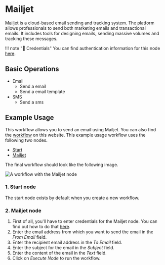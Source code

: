 # Mailjet

[Mailjet](https://www.mailjet.com/) is a cloud-based email sending and tracking system. The platform allows professionals to send both marketing emails and transactional emails. It includes tools for designing emails, sending massive volumes and tracking these messages.

!!! note "🔑 Credentials"
    You can find authentication information for this node [here](/workflow/integrations/credentials/mailjet/).


## Basic Operations

* Email
    * Send a email
    * Send a email template
* SMS
    * Send a sms

## Example Usage

This workflow allows you to send an email using Mailjet. You can also find the [workflow](https://n8n.io/workflows/520) on this website. This example usage workflow uses the following two nodes.

- [Start](/workflow/integrations/core-nodes/n8n-nodes-base.start/)
- [Mailjet]()

The final workflow should look like the following image.

![A workflow with the Mailjet node](/_images/integrations/nodes/mailjet/workflow.png)

### 1. Start node

The start node exists by default when you create a new workflow.

### 2. Mailjet node

1. First of all, you'll have to enter credentials for the Mailjet node. You can find out how to do that [here](/workflow/integrations/credentials/mailjet/).
2. Enter the email address from which you want to send the email in the *From Email* field.
3. Enter the recipient email address in the *To Email* field.
4. Enter the subject for the email in the *Subject* field.
5. Enter the content of the email in the *Text* field.
6. Click on *Execute Node* to run the workflow.
